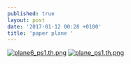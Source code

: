 ```yaml
---
published: true
layout: post
date: '2017-01-12 00:28 +0100'
title: 'paper plane '
---
```

[![plane6_ps1.th.png](https://cdn.scrot.moe/images/2017/01/12/plane6_ps1.th.png)](https://cdn.scrot.moe/images/2017/01/12/plane6_ps1.png) 
[![plane_ps1.th.png](https://cdn.scrot.moe/images/2017/01/12/plane_ps1.th.png)](https://cdn.scrot.moe/images/2017/01/12/plane_ps1.png)